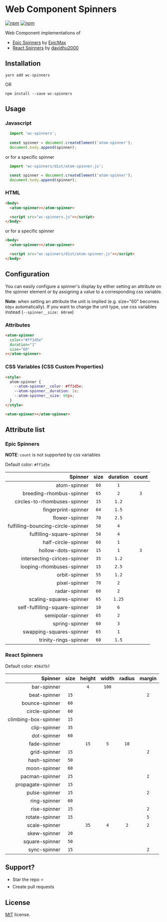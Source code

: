 # Web Component Spinners
[![npm](https://img.shields.io/npm/v/wc-spinners.svg?style=popout-square)](https://www.npmjs.com/package/wc-spinners)
[![npm](https://img.shields.io/npm/l/wc-spinners.svg?style=popout-square)](https://github.com/craigjennings11/wc-spinners/blob/master/LICENSE)

Web Component implementations of 
- [Epic Spinners](https://github.com/epicmaxco/epic-spinners) by [EpicMax](http://epic-spinners.epicmax.co/)
- [React Spinners](https://www.react-spinners.com/) by [davidhu2000](https://github.com/davidhu2000)

## Installation

`yarn add wc-spinners`

OR

`npm install --save wc-spinners`

## Usage

### Javascript

```js
  import 'wc-spinners';
  
  const spinner = document.createElement('atom-spinner');
  document.body.append(spinner);
```

or for a specific spinner

```js
  import 'wc-spinners/dist/atom-spinner.js';

  const spinner = document.createElement('atom-spinner');
  document.body.append(spinner);
```

### HTML

```html
<body>
  <atom-spinner></atom-spinner>

  <script src="wc-spinners.js"></script>
</body>
```

or for a specific spinner

```html
<body>
  <atom-spinner></atom-spinner>

  <script src="wc-spinners/dist/atom-spinner.js"></script>
</body>
```

## Configuration

You can easily configure a spinner's display by either setting an attribute on the spinner element or by assigning a value to a corresponding css variable.

**Note**: when setting an attribute the unit is implied (e.g. size="60" becomes `60px` automatically). If you want to change the unit type, use css variables instead (`--spinner__size: 60rem`)

### Attributes

```html
<atom-spinner
  color="#ff1d5e"
  duration="1"
  size="60"
></atom-spinner>
```

### CSS Variables (CSS Custom Properties)

```html
<style>
  atom-spinner {
    --atom-spinner__color: #ff1d5e;
    --atom-spinner__duration: 1s;
    --atom-spinner__size: 60px;
  }
</style>

<atom-spinner></atom-spinner>
```

## Attribute list

### Epic Spinners

**NOTE**: `count` is not supported by css variables

Default color: `#ff1d5e`

|                            Spinner | size | duration | count |
| ---------------------------------: | :--: | :------: | :---: |
|                       atom-spinner | `60` | `1`      |
|           breeding-rhombus-spinner | `65` | `2`      | `3`   |
|       circles-to-rhombuses-spinner | `15` | `1.2`    |
|                fingerprint-spinner | `64` | `1.5`    |
|                     flower-spinner | `70` | `2.5`    |
| fulfilling-bouncing-circle-spinner | `50` | `4`      |
|          fulfilling-square-spinner | `50` | `4`      |
|                half-circle-spinner | `60` | `1`      |
|                hollow-dots-spinner | `15` | `1`      | `3`   |
|       intersecting-cirlces-spinner | `35` | `1.2`    |
|          looping-rhombuses-spinner | `15` | `2.5`    |
|                      orbit-spinner | `55` | `1.2`    |
|                      pixel-spinner | `70` | `2`      |
|                      radar-spinner | `60` | `2`      |
|            scaling-squares-spinner | `65` | `1.25`   |
|     self-fulfilling-square-spinner | `10` | `6`      |
|                  semipolar-spinner | `65` | `2`      |
|                     spring-spinner | `60` | `3`      |
|           swapping-squares-spinner | `65` | `1`      |
|              trinity-rings-spinner | `60` | `1.5`    |

### React Spinners

Default color: `#36d7b7`

|              Spinner | size | height | width | radius | margin |
| -------------------: | :--: | :----: | :---: | :----: | :----: |
|          bar-spinner |      | `4`    | `100` |        |
|         beat-spinner | `15` |        |       |        | `2`    |
|       bounce-spinner | `60` |
|       circle-spinner | `60` |
| climbing-box-spinner | `15` |
|         clip-spinner | `35` |
|          dot-spinner | `60` |
|         fade-spinner |      | `15`   | `5`   |  `10`  |
|         grid-spinner | `15` |        |       |        | `2`    |
|         hash-spinner | `50` |
|         moon-spinner | `60` |
|       pacman-spinner | `25` |        |       |        | `2`    |
|    propagate-spinner | `15` |
|        pulse-spinner | `15` |        |       |        | `2`    |
|         ring-spinner | `60` |
|         rise-spinner | `15` |        |       |        | `2`    |
|       rotate-spinner | `15` |        |       |        | `5`    |
|        scale-spinner |      | `35`   | `4`   |  `2`   | `2`    |
|         skew-spinner | `20` |
|       square-spinner | `50` |
|         sync-spinner | `15` |        |       |        | `2`    |

## Support?
- Star the repo :star:
- Create pull requests

## License
[MIT](https://github.com/craigjennings11/wc-spinners/blob/master/LICENSE) license.
